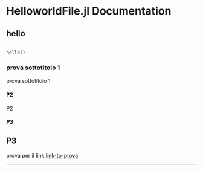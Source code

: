 # HelloworldFile.jl Documentation

## hello
```@docs

hello()

```
### prova sottotitolo 1 
prova sottotitolo 1

#### P2
P2


##### P3
P3
---

prova per il link [link-to-prova](@ref)

---